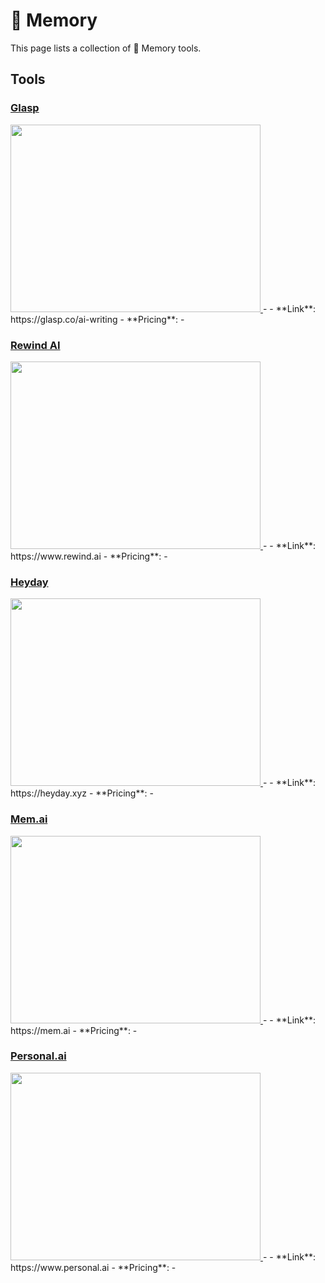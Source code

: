 # 🧠 Memory

This page lists a collection of 🧠 Memory tools.

## Tools

### [Glasp](https://glasp.co/ai-writing)
<a href="https://glasp.co/ai-writing">
   <img src="Glasp.png" width="400" height="300">
</a>
-
- **Link**: https://glasp.co/ai-writing
- **Pricing**: -

### [Rewind AI](https://www.rewind.ai)
<a href="https://www.rewind.ai">
   <img src="Rewind AI.png" width="400" height="300">
</a>
-
- **Link**: https://www.rewind.ai
- **Pricing**: -

### [Heyday](https://heyday.xyz)
<a href="https://heyday.xyz">
   <img src="Heyday.png" width="400" height="300">
</a>
-
- **Link**: https://heyday.xyz
- **Pricing**: -

### [Mem.ai](https://mem.ai)
<a href="https://mem.ai">
   <img src="Mem.ai.png" width="400" height="300">
</a>
-
- **Link**: https://mem.ai
- **Pricing**: -

### [Personal.ai](https://www.personal.ai)
<a href="https://www.personal.ai">
   <img src="Personal.ai.png" width="400" height="300">
</a>
-
- **Link**: https://www.personal.ai
- **Pricing**: -

